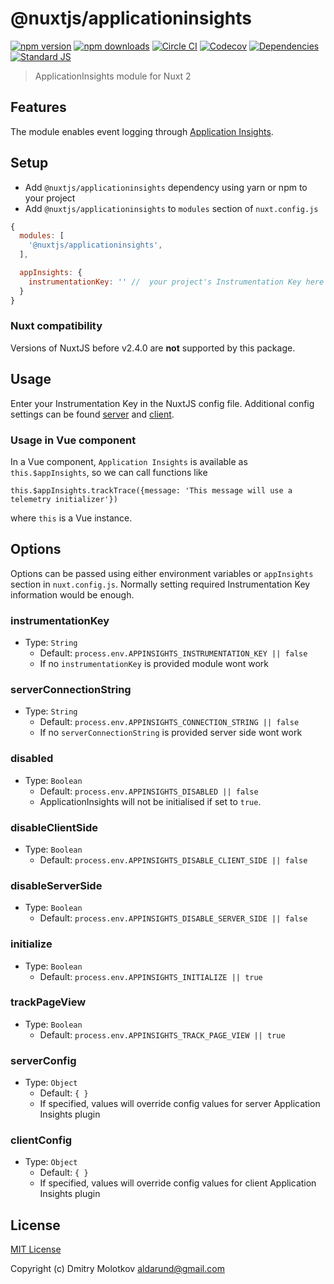 # @nuxtjs/applicationinsights

[![npm version][npm-version-src]][npm-version-href]
[![npm downloads][npm-downloads-src]][npm-downloads-href]
[![Circle CI][circle-ci-src]][circle-ci-href]
[![Codecov][codecov-src]][codecov-href]
[![Dependencies][david-dm-src]][david-dm-href]
[![Standard JS][standard-js-src]][standard-js-href]

> ApplicationInsights module for Nuxt 2

## Features

The module enables event logging through [Application Insights](https://docs.microsoft.com/en-us/azure/azure-monitor/app/app-insights-overview).

## Setup
- Add `@nuxtjs/applicationinsights` dependency using yarn or npm to your project
- Add `@nuxtjs/applicationinsights` to `modules` section of `nuxt.config.js`

```js
{
  modules: [
    '@nuxtjs/applicationinsights',
  ],

  appInsights: {
    instrumentationKey: '' //  your project's Instrumentation Key here
  }
}
```

### Nuxt compatibility
Versions of NuxtJS before v2.4.0 are **not** supported by this package.

## Usage

Enter your Instrumentation Key in the NuxtJS config file. Additional config settings can be found [server](https://github.com/Microsoft/ApplicationInsights-node.js#advanced-configuration-options) and [client](https://github.com/microsoft/ApplicationInsights-JS#configuration).

### Usage in Vue component

In a Vue component, `Application Insights` is available as `this.$appInsights`, so we can call functions like

```
this.$appInsights.trackTrace({message: 'This message will use a telemetry initializer'})
```

where `this` is a Vue instance.

## Options

Options can be passed using either environment variables or `appInsights` section in `nuxt.config.js`.
Normally setting required Instrumentation Key information would be enough.

### instrumentationKey
- Type: `String`
  - Default: `process.env.APPINSIGHTS_INSTRUMENTATION_KEY || false`
  - If no `instrumentationKey` is provided module wont work

### serverConnectionString
- Type: `String`
  - Default: `process.env.APPINSIGHTS_CONNECTION_STRING || false`
  - If no `serverConnectionString` is provided server side wont work

### disabled
- Type: `Boolean`
  - Default: `process.env.APPINSIGHTS_DISABLED || false`
  - ApplicationInsights will not be initialised if set to `true`.

### disableClientSide
- Type: `Boolean`
  - Default: `process.env.APPINSIGHTS_DISABLE_CLIENT_SIDE || false`

### disableServerSide
- Type: `Boolean`
  - Default: `process.env.APPINSIGHTS_DISABLE_SERVER_SIDE || false`

### initialize
- Type: `Boolean`
  - Default: `process.env.APPINSIGHTS_INITIALIZE || true`

### trackPageView
- Type: `Boolean`
  - Default: `process.env.APPINSIGHTS_TRACK_PAGE_VIEW || true`

### serverConfig
- Type: `Object`
  - Default: `{
  }`
  - If specified, values will override config values for server Application Insights plugin

### clientConfig
- Type: `Object`
  - Default: `{
  }`
  - If specified, values will override config values for client Application Insights plugin


## License
[MIT License](./LICENSE)

Copyright (c) Dmitry Molotkov <aldarund@gmail.com>

<!-- Badges -->
[npm-version-src]: https://img.shields.io/npm/dt/@nuxtjs/applicationinsights.svg?style=flat-square
[npm-version-href]: https://npmjs.com/package/@nuxtjs/applicationinsights
[npm-downloads-src]: https://img.shields.io/npm/v/@nuxtjs/applicationinsights/latest.svg?style=flat-square
[npm-downloads-href]: https://npmjs.com/package/@nuxtjs/applicationinsights
[circle-ci-src]: https://img.shields.io/circleci/project/github/nuxt-community/applicationinsights-module.svg?style=flat-square
[circle-ci-href]: https://circleci.com/gh/nuxt-community/applicationinsights-module
[codecov-src]: https://img.shields.io/codecov/c/github/nuxt-community/applicationinsights-module.svg?style=flat-square
[codecov-href]: https://codecov.io/gh/nuxt-community/applicationinsights-module
[david-dm-src]: https://david-dm.org/nuxt-community/applicationinsights-module/status.svg?style=flat-square
[david-dm-href]: https://david-dm.org/nuxt-community/applicationinsights-module
[standard-js-src]: https://img.shields.io/badge/code_style-standard-brightgreen.svg?style=flat-square
[standard-js-href]: https://standardjs.com
